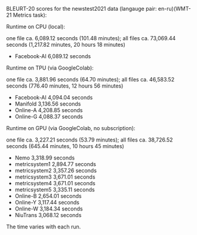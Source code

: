 BLEURT-20 scores for the newstest2021 data (langauge pair: en-ru)(WMT-21 Metrics task):

Runtime on CPU (local):

one file ca. 6,089.12 seconds (101.48 minutes); all files ca. 73,069.44 seconds (1,217.82 minutes, 20 hours 18 minutes)

- Facebook-AI 6,089.12 seconds 

Runtime on TPU (via GoogleColab):

one file ca. 3,881.96 seconds (64.70 minutes); all files ca. 46,583.52 seconds (776.40 minutes, 12 hours 56 minutes)

- Facebook-AI 4,094.04 seconds 
- Manifold 3,136.56 seconds 
- Online-A 4,208.85 seconds 
- Online-G 4,088.37 seconds 

Runtime on GPU (via GoogleColab, no subscription):

one file ca. 3,227.21 seconds (53.79 minutes); all files ca. 38,726.52 seconds (645.44 minutes, 10 hours 45 minutes) 

- Nemo 3,318.99 seconds
- metricsystem1 2,894.77 seconds
- metricsystem2 3,357.26 seconds
- metricsystem3 3,671.01 seconds
- metricsystem4 3,671.01 seconds
- metricsystem5 3,335.11 seconds
- Online-B 2,654.01 seconds
- Online-Y 3,117.44 seconds
- Online-W 3,184.34 seconds
- NiuTrans 3,068.12 seconds

The time varies with each run.
